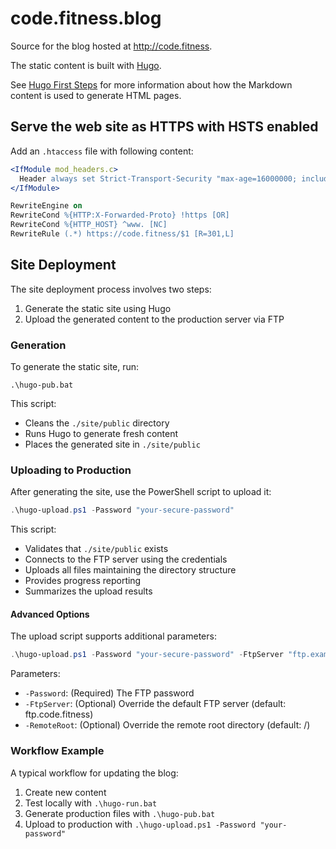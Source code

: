 # code.fitness.blog

Source for the blog hosted at <http://code.fitness>.

The static content is built with [Hugo](https://gohugo.io/).

See [Hugo First Steps](http://code.fitness/2015/11/hugo-first-steps/) for more information
about how the Markdown content is used to generate HTML pages.

## Serve the web site as HTTPS with HSTS enabled

Add an `.htaccess` file with following content:

```apache
<IfModule mod_headers.c>
  Header always set Strict-Transport-Security "max-age=16000000; includeSubDomains;"
</IfModule>

RewriteEngine on
RewriteCond %{HTTP:X-Forwarded-Proto} !https [OR]
RewriteCond %{HTTP_HOST} ^www. [NC]
RewriteRule (.*) https://code.fitness/$1 [R=301,L]
```

## Site Deployment

The site deployment process involves two steps:

1. Generate the static site using Hugo
2. Upload the generated content to the production server via FTP

### Generation

To generate the static site, run:

```batch
.\hugo-pub.bat
```

This script:
- Cleans the `./site/public` directory
- Runs Hugo to generate fresh content
- Places the generated site in `./site/public`

### Uploading to Production

After generating the site, use the PowerShell script to upload it:

```powershell
.\hugo-upload.ps1 -Password "your-secure-password"
```

This script:
- Validates that `./site/public` exists
- Connects to the FTP server using the credentials
- Uploads all files maintaining the directory structure
- Provides progress reporting
- Summarizes the upload results

#### Advanced Options

The upload script supports additional parameters:

```powershell
.\hugo-upload.ps1 -Password "your-secure-password" -FtpServer "ftp.example.com" -RemoteRoot "/www"
```

Parameters:
- `-Password`: (Required) The FTP password
- `-FtpServer`: (Optional) Override the default FTP server (default: ftp.code.fitness)
- `-RemoteRoot`: (Optional) Override the remote root directory (default: /)

### Workflow Example

A typical workflow for updating the blog:

1. Create new content
2. Test locally with `.\hugo-run.bat`
3. Generate production files with `.\hugo-pub.bat`
4. Upload to production with `.\hugo-upload.ps1 -Password "your-password"`
